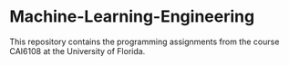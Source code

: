 # Machine-Learning-Engineering
This repository contains the programming assignments from the course CAI6108 at the University of Florida.
